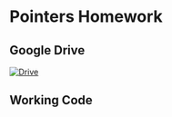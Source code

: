 # Pointers Homework

## Google Drive

[![Drive](https://user-images.githubusercontent.com/98949843/232179585-d16df313-d184-4196-a166-b35223df4742.png)](https://drive.google.com/drive/folders/17DLngNhamqzT5L5uterruSTdlykQKzhv?usp=share_link)

## Working Code
